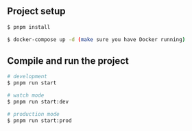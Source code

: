 ## Project setup

```bash
$ pnpm install

$ docker-compose up -d (make sure you have Docker running)
```

## Compile and run the project

```bash
# development
$ pnpm run start

# watch mode
$ pnpm run start:dev

# production mode
$ pnpm run start:prod
```
